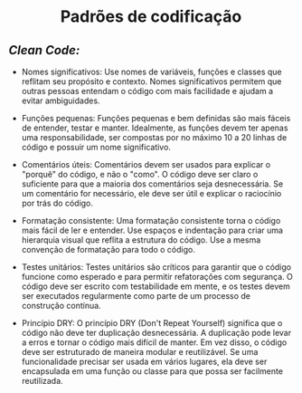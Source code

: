 <h1 align="center">Padrões de codificação</h1>

## *Clean Code:*

* Nomes significativos: Use nomes de variáveis, funções e classes que reflitam seu propósito e contexto. Nomes significativos permitem que outras pessoas entendam o código com mais facilidade e ajudam a evitar ambiguidades.

* Funções pequenas: Funções pequenas e bem definidas são mais fáceis de entender, testar e manter. Idealmente, as funções devem ter apenas uma responsabilidade, ser compostas por no máximo 10 a 20 linhas de código e possuir um nome significativo.

* Comentários úteis: Comentários devem ser usados para explicar o "porquê" do código, e não o "como". O código deve ser claro o suficiente para que a maioria dos comentários seja desnecessária. Se um comentário for necessário, ele deve ser útil e explicar o raciocínio por trás do código.

* Formatação consistente: Uma formatação consistente torna o código mais fácil de ler e entender. Use espaços e indentação para criar uma hierarquia visual que reflita a estrutura do código. Use a mesma convenção de formatação para todo o código.

* Testes unitários: Testes unitários são críticos para garantir que o código funcione como esperado e para permitir refatorações com segurança. O código deve ser escrito com testabilidade em mente, e os testes devem ser executados regularmente como parte de um processo de construção contínua.

* Princípio DRY: O princípio DRY (Don't Repeat Yourself) significa que o código não deve ter duplicação desnecessária. A duplicação pode levar a erros e tornar o código mais difícil de manter. Em vez disso, o código deve ser estruturado de maneira modular e reutilizável. Se uma funcionalidade precisar ser usada em vários lugares, ela deve ser encapsulada em uma função ou classe para que possa ser facilmente reutilizada.